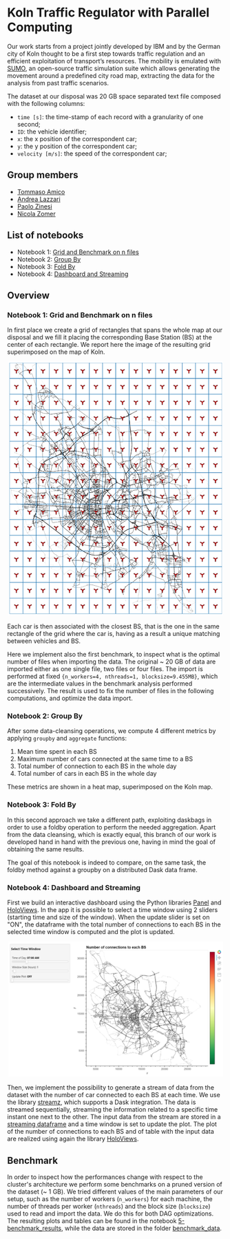 # Koln Traffic Regulator with Parallel Computing 
Our work starts from a project jointly developed by IBM and by the German city of Koln thought to be a first step towards traffic regulation and an efficient exploitation of transport’s resources. The mobility is emulated with [SUMO](https://sumo.dlr.de/docs/index.html), an open-source traffic simulation suite which allows generating the movement around a predefined city road map, extracting the data for the analysis from past traffic scenarios.

The dataset at our disposal was 20 GB space separated text file composed with the following columns:
- `time [s]`: the time-stamp of each record with a granularity of one second;
- `ID`: the vehicle identifier;
- `x`: the x position of the correspondent car;
- `y`: the y position of the correspondent car;
- `velocity [m/s]`: the speed of the correspondent car;

## Group members
- [Tommaso Amico](https://github.com/tommasoamico)
- [Andrea Lazzari](https://github.com/AndreaLazzari)
- [Paolo Zinesi](https://github.com/PaoloZinesi)
- [Nicola Zomer](https://github.com/NicolaZomer)

## List of notebooks
- Notebook 1: [Grid and Benchmark on n files](/1-Introduction_and_grid.ipynb)
- Notebook 2: [Group By](/2-Metrics_groupby.ipynb)
- Notebook 3: [Fold By](/3-Foldby_approach.ipynb)
- Notebook 4: [Dashboard and Streaming](/4-Dashboard_and_streaming.ipynb)

## Overview
### Notebook 1: Grid and Benchmark on n files
In first place we create a grid of rectangles that spans the whole map at our disposal and we fill it placing the corresponding Base Station (BS) at the center of each rectangle. We report here the image of the resulting grid superimposed on the map of Koln.  

<center> <img src="images/grid_BS.png" width=500/> </center>

Each car is then associated with the closest BS, that is the one in the same rectangle of the grid where the car is, having as a result a unique matching between vehicles and BS. 

Here we implement also the first benchmark, to inspect what is the optimal number of files when importing the data. The original ~ 20 GB of data are imported either as one single file, two files or four files. The import is performed at fixed `{n_workers=4, nthreads=1, blocksize=9.455MB}`, which are the intermediate values in the benchmark analysis performed successively. The result is used to fix the number of files in the following computations, and optimize the data import.

### Notebook 2: Group By
After some data-cleansing operations, we compute 4 different metrics by applying `groupby` and `aggregate` functions:
1. Mean time spent in each BS
2. Maximum number of cars connected at the same time to a BS
3. Total number of connection to each BS in the whole day
4. Total number of cars in each BS in the whole day

These metrics are shown in a heat map, superimposed on the Koln map. 

### Notebook 3: Fold By
In this second approach we take a different path, exploiting daskbags in order to use a foldby operation to perform the needed aggregation. Apart from the data cleansing, which is exactly equal, this branch of our work is developed hand in hand with the previous one, having in mind the goal of obtaining the same results.

The goal of this notebook is indeed to compare, on the same task, the foldby method against a groupby on a distributed Dask data frame.

### Notebook 4: Dashboard and Streaming
First we build an interactive dashboard using the Python libraries [Panel](https://panel.holoviz.org/) and [HoloViews](https://holoviews.org/). In the app it is possible to select a time window using 2 sliders (starting time and size of the window). When the update slider is set on "ON", the dataframe with the total number of connections to each BS in the selected time window is computed and the plot is updated. 

<center> <img src="images/preview.png" width=500/> </center>

Then, we implement the possibility to generate a stream of data from the dataset with the number of car connected to each BS at each time. We use the library [streamz](https://streamz.readthedocs.io/en/latest/), which supports a Dask integration. The data is streamed sequentially, streaming the information related to a specific time instant one next to the other. The input data from the stream are stored in a [streaming dataframe](https://streamz.readthedocs.io/en/latest/dataframes.html) and a time window is set to update the plot. The plot of the number of connections to each BS and of table with the input data are realized using again the library [HoloViews](https://holoviews.org/).

## Benchmark 
In order to inspect how the performances change with respect to the cluster's architecture we perform some benchmarks on a pruned version of the dataset (~ 1 GB). We tried different values of the main parameters of our setup, such as the number of workers (`n_workers`) for each machine, the number of threads per worker (`nthreads`) and the block size (`blocksize`) used to read and import the data. We do this for both DAG optimizations. The resulting plots and tables can be found in the notebook [5-benchmark_results](/5-benchmark_results.ipynb), while the data are stored in the folder [benchmark_data](/benchmark_data/).




